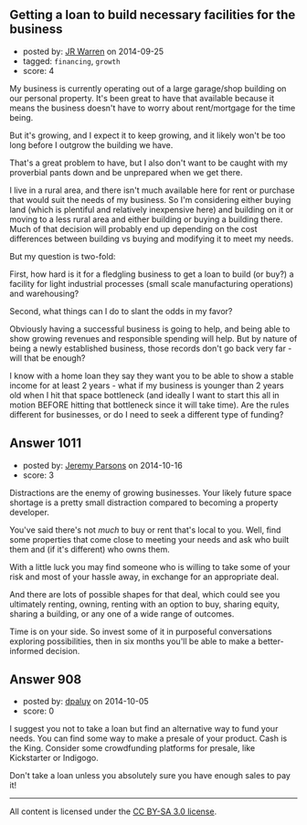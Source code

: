 ## Getting a loan to build necessary facilities for the business

- posted by: [JR Warren](https://stackexchange.com/users/1866317/jr-warren) on 2014-09-25
- tagged: `financing`, `growth`
- score: 4

<p>My business is currently operating out of a large garage/shop building on our personal property. It's been great to have that available because it means the business doesn't have to worry about rent/mortgage for the time being.</p>

<p>But it's growing, and I expect it to keep growing, and it likely won't be too long before I outgrow the building we have.</p>

<p>That's a great problem to have, but I also don't want to be caught with my proverbial pants down and be unprepared when we get there.</p>

<p>I live in a rural area, and there isn't much available here for rent or purchase that would suit the needs of my business. So I'm considering either buying land (which is plentiful and relatively inexpensive here) and building on it or moving to a less rural area and either building or buying a building there.  Much of that decision will probably end up depending on the cost differences between building vs buying and modifying it to meet my needs.</p>

<p>But my question is two-fold:</p>

<p>First, how hard is it for a fledgling business to get a loan to build (or buy?) a facility for light industrial processes (small scale manufacturing operations) and warehousing? </p>

<p>Second, what things can I do to slant the odds in my favor?</p>

<p>Obviously having a successful business is going to help, and being able to show growing revenues and responsible spending will help. But by nature of being a newly established business, those records don't go back very far - will that be enough?</p>

<p>I know with a home loan they say they want you to be able to show a stable income for at least 2 years - what if my business is younger than 2 years old when I hit that space bottleneck (and ideally I want to start this all in motion BEFORE hitting that bottleneck since it will take time). Are the rules different for businesses, or do I need to seek a different type of funding?</p>



## Answer 1011

- posted by: [Jeremy Parsons](https://stackexchange.com/users/497810/jeremy-parsons) on 2014-10-16
- score: 3

<p>Distractions are the enemy of growing businesses. Your likely future space shortage is a pretty small distraction compared to becoming a property developer.</p>

<p>You've said there's not <em>much</em> to buy or rent that's local to you. Well, find some properties that come close to meeting your needs and ask who built them and (if it's different) who owns them.</p>

<p>With a little luck you may find someone who is willing to take some of your risk and most of your hassle away, in exchange for an appropriate deal.</p>

<p>And there are lots of possible shapes for that deal, which could see you ultimately renting, owning, renting with an option to buy, sharing equity, sharing a building, or any one of a wide range of outcomes.</p>

<p>Time is on your side. So invest some of it in purposeful conversations exploring possibilities, then in six months you'll be able to make a better-informed decision.</p>



## Answer 908

- posted by: [dpaluy](https://stackexchange.com/users/978764/dpaluy) on 2014-10-05
- score: 0

<p>I suggest you not to take a loan but find an alternative way to fund your needs.
You can find some way to make a presale of your product. Cash is the King.
Consider some crowdfunding platforms for presale, like Kickstarter or Indigogo.</p>

<p>Don't take a loan unless you absolutely sure you have enough sales to pay it!</p>




---

All content is licensed under the [CC BY-SA 3.0 license](https://creativecommons.org/licenses/by-sa/3.0/).
